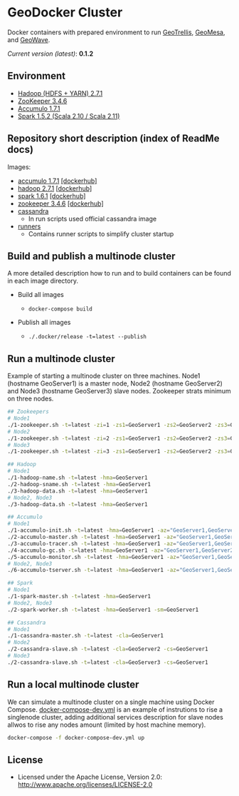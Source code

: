# GeoDocker Cluster

Docker containers with prepared environment to run [GeoTrellis](https://github.com/geotrellis/geotrellis), [GeoMesa](https://github.com/locationtech/geomesa), and [GeoWave](https://github.com/ngageoint/geowave).

*Current version (latest)*: **0.1.2**

## Environment

* [Hadoop (HDFS + YARN) 2.7.1](https://hadoop.apache.org/)
* [ZooKeeper 3.4.6](https://zookeeper.apache.org/)
* [Accumulo 1.7.1](https://accumulo.apache.org/)
* [Spark 1.5.2 (Scala 2.10 / Scala 2.11)](http://spark.apache.org/)

## Repository short description (index of ReadMe docs)

Images:

* [accumulo 1.7.1](./accumulo) [[dockerhub]](https://hub.docker.com/r/daunnc/geodocker-accumulo/)
* [hadoop 2.7.1](./hadoop) [[dockerhub]](https://hub.docker.com/r/daunnc/geodocker-hadoop/)
* [spark 1.6.1](./spark) [[dockerhub]](https://hub.docker.com/r/daunnc/geodocker-spark/)
* [zookeeper 3.4.6](./zookeeper) [[dockerhub]](https://hub.docker.com/r/daunnc/geodockerzookeeper/)
* [cassandra](https://hub.docker.com/_/cassandra/)
  * In run scripts used official cassandra image
* [runners](./runners)
  * Contains runner scripts to simplify cluster startup

## Build and publish a multinode cluster

A more detailed description how to run and to build containers can be found in each image directory.

* Build all images
  * `docker-compose build`

* Publish all images
  * `./.docker/release -t=latest --publish`

## Run a multinode cluster

Example of starting a multinode cluster on three machines. Node1 (hostname GeoServer1) is a master node, Node2 (hostname GeoServer2) and Node3 (hostname GeoServer3) slave nodes. Zookeeper strats minimum on three nodes.

```bash
## Zookeepers
# Node1
./1-zookeeper.sh -t=latest -zi=1 -zs1=GeoServer1 -zs2=GeoServer2 -zs3=GeoServer3
# Node2
./1-zookeeper.sh -t=latest -zi=2 -zs1=GeoServer1 -zs2=GeoServer2 -zs3=GeoServer3
# Node3
./1-zookeeper.sh -t=latest -zi=3 -zs1=GeoServer1 -zs2=GeoServer2 -zs3=GeoServer3

## Hadoop
# Node1
./1-hadoop-name.sh -t=latest -hma=GeoServer1
./2-hadoop-sname.sh -t=latest -hma=GeoServer1
./3-hadoop-data.sh -t=latest -hma=GeoServer1
# Node2, Node3
./3-hadoop-data.sh -t=latest -hma=GeoServer1

## Accumulo
# Node1
./1-accumulo-init.sh -t=latest -hma=GeoServer1 -az="GeoServer1,GeoServer2,GeoServer3" -as=secret -ap=GisPwd -in=gis
./2-accumulo-master.sh -t=latest -hma=GeoServer1 -az="GeoServer1,GeoServer2,GeoServer3" -as=secret -ap=GisPwd -in=gis
./3-accumulo-tracer.sh -t=latest -hma=GeoServer1 -az="GeoServer1,GeoServer2,GeoServer3" -as=secret -ap=GisPwd -in=gis
./4-accumulo-gc.sh -t=latest -hma=GeoServer1 -az="GeoServer1,GeoServer2,GeoServer3" -as=secret -ap=GisPwd -in=gis
./5-accumulo-monitor.sh -t=latest -hma=GeoServer1 -az="GeoServer1,GeoServer2,GeoServer3" -as=secret -ap=GisPwd -in=gis
# Node2, Node3
./6-accumulo-tserver.sh -t=latest -hma=GeoServer1 -az="GeoServer1,GeoServer2,GeoServer3" -as=secret -ap=GisPwd -in=gis

## Spark
# Node1
./1-spark-master.sh -t=latest -hma=GeoServer1
# Node2, Node3
./2-spark-worker.sh -t=latest -hma=GeoServer1 -sm=GeoServer1

## Cassandra
# Node1
./1-cassandra-master.sh -t=latest -cla=GeoServer1
# Node2
./2-cassandra-slave.sh -t=latest -cla=GeoServer2 -cs=GeoServer1
# Node3
./2-cassandra-slave.sh -t=latest -cla=GeoServer3 -cs=GeoServer1
```

## Run a local multinode cluster

We can simulate a multinode cluster on a single machine using Docker Compose. [docker-compose-dev.yml](./docker-compose-dev.yml) is an example of instrutions to rise a singlenode cluster, adding additional services description for slave nodes allwos to rise any nodes amount (limited by host machine memory).

```bash
docker-compose -f docker-compose-dev.yml up 
```

## License

* Licensed under the Apache License, Version 2.0: http://www.apache.org/licenses/LICENSE-2.0
